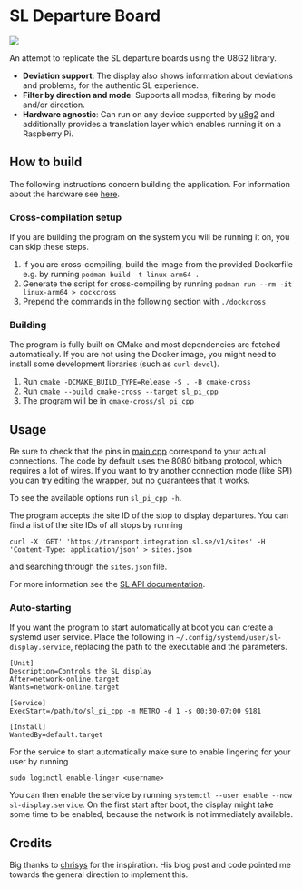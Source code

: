 # SL Departure Board

![](doc/demo.gif)

An attempt to replicate the SL departure boards using the U8G2 library.

- **Deviation support**: The display also shows information about deviations and problems, for the authentic SL experience.
- **Filter by direction and mode**: Supports all modes, filtering by mode and/or direction.
- **Hardware agnostic**: Can run on any device supported by [u8g2](https://github.com/olikraus/u8g2) and additionally
  provides a translation layer which enables running it on a Raspberry Pi.

## How to build

The following instructions concern building the application. For information about the hardware see [here](doc/hardware.md).

### Cross-compilation setup

If you are building the program on the system you will be running it on, you can skip these steps.

1. If you are cross-compiling, build the image from the provided Dockerfile e.g. by running
   ```podman build -t linux-arm64 .```
2. Generate the script for cross-compiling by running ```podman run --rm -it linux-arm64 > dockcross```
3. Prepend the commands in the following section with ```./dockcross```

### Building

The program is fully built on CMake and most dependencies are fetched automatically. If you are not using the Docker
image, you might need to install some development libraries (such as ```curl-devel```).

1. Run ```cmake -DCMAKE_BUILD_TYPE=Release -S . -B cmake-cross```
2. Run ```cmake --build cmake-cross --target sl_pi_cpp```
3. The program will be in ```cmake-cross/sl_pi_cpp```

## Usage

Be sure to check that the pins in [main.cpp](main.cpp) correspond to your actual connections. The code by default uses
the 8080 bitbang protocol, which requires a lot of wires. If you want to try another connection mode (like SPI)
you can try editing the [wrapper](include/U8G2_SSD1322_NHD_256X64_F_8080_RPi.h), but no guarantees that it works.

To see the available options run ```sl_pi_cpp -h```.

The program accepts the site ID of the stop to display departures. You can find a list of the site IDs of all stops
by running

```
curl -X 'GET' 'https://transport.integration.sl.se/v1/sites' -H 'Content-Type: application/json' > sites.json
```

and searching through the ```sites.json``` file.

For more information see the [SL API documentation](https://www.trafiklab.se/api/trafiklab-apis/sl/transport).

### Auto-starting
If you want the program to start automatically at boot you can create a systemd user service. Place the following
in ```~/.config/systemd/user/sl-display.service```, replacing the path to the executable and the parameters.

```
[Unit]
Description=Controls the SL display
After=network-online.target
Wants=network-online.target

[Service]
ExecStart=/path/to/sl_pi_cpp -m METRO -d 1 -s 00:30-07:00 9181

[Install]
WantedBy=default.target
```
For the service to start automatically make sure to enable lingering for your user by running
```
sudo loginctl enable-linger <username>
```

You can then enable the service by running ```systemctl --user enable --now sl-display.service```. On the first start
after boot, the display might take some time to be enabled, because the network is not immediately available.


## Credits

Big thanks to [chrisys](https://github.com/chrisys/train-departure-display/tree/main) for the inspiration. His blog
post and code pointed me towards the general direction to implement this.